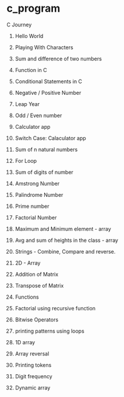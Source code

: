 # c_program
C Journey

1. Hello World

2. Playing With Characters

3. Sum and difference of two numbers

4. Function in C

5. Conditional Statements in C

6. Negative / Positive Number

7. Leap Year

8. Odd / Even number

9. Calculator app

10. Switch Case: Calaculator app

11. Sum of n natural numbers

12. For Loop

13. Sum of digits of number

14. Amstrong Number

15. Palindrome Number

16. Prime number

17. Factorial Number

18. Maximum and Minimum element - array

19. Avg and sum of heights in the class - array

20. Strings - Combine, Compare and reverse.

21. 2D - Array

22. Addition of Matrix

23. Transpose of Matrix

24. Functions

25. Factorial using recursive function

26. Bitwise Operators

27. printing patterns using loops

28. 1D array

29. Array reversal

30. Printing tokens

31. Digit frequency

32. Dynamic array
